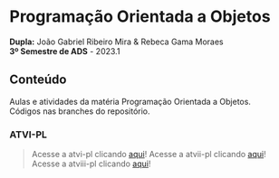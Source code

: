 # Programação Orientada a Objetos
**Dupla:** João Gabriel Ribeiro Mira & Rebeca Gama Moraes<br>
**3º Semestre de ADS** - 2023.1 <br>
## Conteúdo
 Aulas e atividades da matéria Programação Orientada a Objetos. <br>
 Códigos nas branches do repositório.
### ATVI-PL
> Acesse a atvi-pl clicando [aqui](https://github.com/JoaoGRMira/programacao-orientada-objetos/tree/atvi-pl)!
> Acesse a atvii-pl clicando [aqui](https://github.com/JoaoGRMira/programacao-orientada-objetos/tree/atvii-pl)!
> Acesse a atviii-pl clicando [aqui](https://github.com/JoaoGRMira/programacao-orientada-objetos/tree/atviii-pl)!
